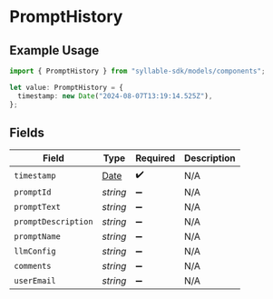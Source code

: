# PromptHistory

## Example Usage

```typescript
import { PromptHistory } from "syllable-sdk/models/components";

let value: PromptHistory = {
  timestamp: new Date("2024-08-07T13:19:14.525Z"),
};
```

## Fields

| Field                                                                                         | Type                                                                                          | Required                                                                                      | Description                                                                                   |
| --------------------------------------------------------------------------------------------- | --------------------------------------------------------------------------------------------- | --------------------------------------------------------------------------------------------- | --------------------------------------------------------------------------------------------- |
| `timestamp`                                                                                   | [Date](https://developer.mozilla.org/en-US/docs/Web/JavaScript/Reference/Global_Objects/Date) | :heavy_check_mark:                                                                            | N/A                                                                                           |
| `promptId`                                                                                    | *string*                                                                                      | :heavy_minus_sign:                                                                            | N/A                                                                                           |
| `promptText`                                                                                  | *string*                                                                                      | :heavy_minus_sign:                                                                            | N/A                                                                                           |
| `promptDescription`                                                                           | *string*                                                                                      | :heavy_minus_sign:                                                                            | N/A                                                                                           |
| `promptName`                                                                                  | *string*                                                                                      | :heavy_minus_sign:                                                                            | N/A                                                                                           |
| `llmConfig`                                                                                   | *string*                                                                                      | :heavy_minus_sign:                                                                            | N/A                                                                                           |
| `comments`                                                                                    | *string*                                                                                      | :heavy_minus_sign:                                                                            | N/A                                                                                           |
| `userEmail`                                                                                   | *string*                                                                                      | :heavy_minus_sign:                                                                            | N/A                                                                                           |